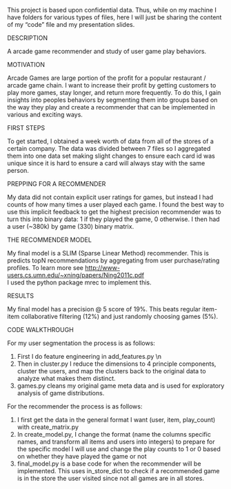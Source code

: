 This project is based upon confidential data. Thus, while on my machine I have folders for various types of files, here I will just be sharing the content of my “code” file and my presentation slides. 

DESCRIPTION

A arcade game recommender and study of user game play behaviors.

MOTIVATION

Arcade Games are large portion of the profit for a popular restaurant / arcade game chain. I want to increase their profit by getting customers to play more games, stay longer, and return more frequently. To do this, I gain insights into peoples behaviors by segmenting them into groups based on the way they play and create a recommender that can be implemented in various and exciting ways. 

FIRST STEPS

To get started, I obtained a week worth of data from all of the stores of a certain company. The data was divided between 7 files so I aggregated them into one data set making slight changes to ensure each card id was unique since it is hard to ensure a card will always stay with the same person. 

PREPPING FOR A RECOMMENDER

My data did not contain explicit user ratings for games, but instead I had counts of how many times a user played each game. I found the best way to use this implicit feedback to get the highest precision recommender was to turn this into binary data: 1 if they played the game, 0 otherwise. I then had a user (~380k) by game (330) binary matrix. 

THE RECOMMENDER MODEL

My final model is a SLIM (Sparse Linear Method) recommender. This is predicts topN recommendations by aggregating from user purchase/rating profiles. To learn more see http://www-users.cs.umn.edu/~xning/papers/Ning2011c.pdf  
I used the python package mrec to implement this. 

RESULTS

My final model has a precision @ 5 score of 19%. This beats regular item-item collaborative filtering (12%) and just randomly choosing games (5%). 

CODE WALKTHROUGH

For my user segmentation the process is as follows:

1)	First I do feature engineering in add_features.py \n
2)	Then in cluster.py I reduce the dimensions to 4 principle components, cluster the users, and map the clusters back to the original data to analyze what makes them distinct. 
3)	games.py cleans my original game meta data and is used for exploratory analysis of game distributions. 

For the recommender the process is as follows: 

1)	I first get the data in the general format I want (user, item, play_count) with create_matrix.py
2)	In create_model.py, I change the format  (name the columns specific names, and transform all items and users into integers) to prepare for the specific model I will use and change the play counts to 1 or 0 based on whether they have played the game or not
3) final_model.py is a base code for when the recommender will be implemented. This uses in_store_dict to check if a recommended game is in the store the user visited since not all games are in all stores. 
